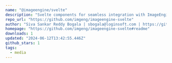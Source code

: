 ```yaml
---
name: "@imageengine/svelte"
description: "Svelte components for seamless integration with ImageEngine"
repo_url: "https://github.com/imgeng/imageengine-svelte"
author: "Siva Sankar Reddy Bogala | sbogala@loginsoft.com | https://github.com/ssrbloginsoft"
homepage: "https://github.com/imgeng/imageengine-svelte#readme"
downloads: 1
updated: "2024-06-12T13:42:55.446Z"
github_stars: 1
tags: 
  - media
---
```


